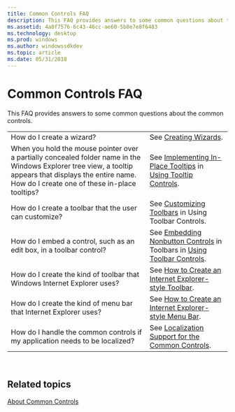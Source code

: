 ```yaml
---
title: Common Controls FAQ
description: This FAQ provides answers to some common questions about the common controls.
ms.assetid: 4a0f7576-6c43-46cc-ae60-5b8e7e8f6483
ms.technology: desktop
ms.prod: windows
ms.author: windowssdkdev
ms.topic: article
ms.date: 05/31/2018
---
```


# Common Controls FAQ

This FAQ provides answers to some common questions about the common controls.



|                                                                                                                                                                                                            |                                                                                                                                                                               |
|------------------------------------------------------------------------------------------------------------------------------------------------------------------------------------------------------------|-------------------------------------------------------------------------------------------------------------------------------------------------------------------------------|
| How do I create a wizard?                                                                                                                                                                                  | See [Creating Wizards](wizards.md).                                                                                                                                          |
| When you hold the mouse pointer over a partially concealed folder name in the Windows Explorer tree view, a tooltip appears that displays the entire name. How do I create one of these in-place tooltips? | See [Implementing In-Place Tooltips](using-tooltip-contro.md#tooltip-sample-inplace) in [Using Tooltip Controls](using-tooltip-contro.md).                                  |
| How do I create a toolbar that the user can customize?                                                                                                                                                     | See [Customizing Toolbars](using-toolbar-controls.md#customizing-toolbars) in Using Toolbar Controls.                                                                        |
| How do I embed a control, such as an edit box, in a toolbar control?                                                                                                                                       | See [Embedding Nonbutton Controls](using-toolbar-controls.md#embedding-non-button-controls-in-toolbars) in Toolbars in [Using Toolbar Controls](using-toolbar-controls.md). |
| How do I create the kind of toolbar that Windows Internet Explorer uses?                                                                                                                                   | See [How to Create an Internet Explorer-style Toolbar](cc-faq-ietoolbar.md).                                                                                                 |
| How do I create the kind of menu bar that Internet Explorer uses?                                                                                                                                          | See [How to Create an Internet Explorer-style Menu Bar](cc-faq-iemenubar.md).                                                                                                |
| How do I handle the common controls if my application needs to be localized?                                                                                                                               | See [Localization Support for the Common Controls](cc-faq-localization.md).                                                                                                  |



 

## Related topics

<dl> <dt>

[About Common Controls](common-controls-intro.md)
</dt> </dl>

 

 




